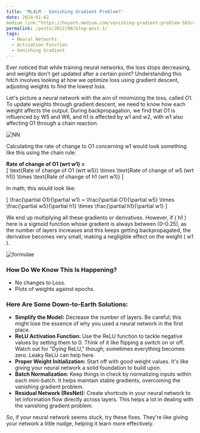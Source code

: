 ```yaml
---
title: 'ML4LM - Vanishing Gradient Problem?'
date: 2024-01-02
medium_link:"https://hoyath.medium.com/vanishing-gradient-problem-583ce734af39"
permalink: /posts/2012/08/blog-post-1/
tags:
  - Neural Networks
  - Activation Function
  - Vanishing Gradient
---
```


Ever noticed that while training neural networks, the loss stops decreasing, and weights don't get updated after a certain point? Understanding this hitch involves looking at how we optimize loss using gradient descent, adjusting weights to find the lowest loss.

Let's picture a neural network with the aim of minimizing the loss, called O1. To update weights through gradient descent, we need to know how each weight affects the output. During backpropagation, we find that O1 is influenced by W5 and W6, and h1 is affected by w1 and w2, with w1 also affecting O1 through a chain reaction.

![NN](https://cdn-images-1.medium.com/max/800/1*lTZG3zjs0nm78g2xEiv9rw@2x.jpeg)


Calculating the rate of change to O1 concerning w1 would look something like this using the chain rule:

**Rate of change of O1 (wrt w1) =**  
\[ \text{Rate of change of O1 (wrt w5)} \times \text{Rate of change of w5 (wrt h1)} \times \text{Rate of change of h1 (wrt w1)} \]

In math, this would look like:

\[
\frac{\partial O1}{\partial w1} = \frac{\partial O1}{\partial w5} \times \frac{\partial w5}{\partial h1} \times \frac{\partial h1}{\partial w1}
\]

We end up multiplying all these gradients or derivatives. However, if \( h1 \) here is a sigmoid function whose gradient is always between (0–0.25), as the number of layers increases and this keeps getting backpropagated, the derivative becomes very small, making a negligible effect on the weight \( w1 \).

![formulae](https://cdn-images-1.medium.com/max/800/1*YF1D2Z5xbIuFBZRXf1tdXw@2x.jpeg)


### How Do We Know This Is Happening?
- No changes to Loss.
- Plots of weights against epochs.

### Here Are Some Down-to-Earth Solutions:

- **Simplify the Model:** Decrease the number of layers. Be careful; this might lose the essence of why you used a neural network in the first place.
- **ReLU Activation Function:** Use the ReLU function to tackle negative values by setting them to 0. Think of it like flipping a switch on or off. Watch out for "Dying ReLU," though; sometimes everything becomes zero. Leaky ReLU can help here.
- **Proper Weight Initialization:** Start off with good weight values. It's like giving your neural network a solid foundation to build upon.
- **Batch Normalization:** Keep things in check by normalizing inputs within each mini-batch. It helps maintain stable gradients, overcoming the vanishing gradient problem.
- **Residual Network (ResNet):** Create shortcuts in your neural network to let information flow directly across layers. This helps a lot in dealing with the vanishing gradient problem.

So, if your neural network seems stuck, try these fixes. They're like giving your network a little nudge, helping it learn more effectively.
